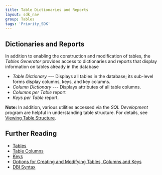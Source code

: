 ```yaml
---
title: Table Dictionaries and Reports
layout: sdk_nav
group: Tables
tags: 'Priority_SDK'
---
```


## Dictionaries and Reports 

In addition to enabling the construction and modification of tables, the
*Tables Generator* provides access to dictionaries and reports that
display information on tables already in the database

-   *Table Dictionary* --- Displays all tables in the database; its
    sub-level forms display columns, keys, and key columns.
-   *Column Dictionary* --- Displays attributes of all table columns.
-   *Columns per Table* report
-   *Keys per Table* report.

**Note:** In addition, various utilities accessed via the *SQL
Development* program are helpful in understanding table structure. For
details, see [Viewing Table
Structure](Viewing-Table-Structure ).

## Further Reading 

-   [Tables](Tables )
-   [Table Columns](Table-Columns )
-   [Keys](Keys )
-   [Options for Creating and Modifying Tables, Columns and
    Keys](Options-for-Creating-and-Modifying-Tables,_Columns-and-Keys )
-   [DBI Syntax](DBI-Syntax )
